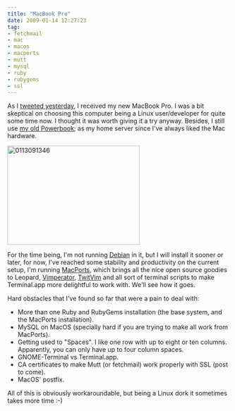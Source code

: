 ```yaml
---
title: "MacBook Pro"
date: 2009-01-14 12:27:23
tag:
- fetchmail
- mac
- macos
- macports
- mutt
- mysql
- ruby
- rubygems
- ssl
---
```

As I <a href="http://twitter.com/mrdamog/status/1116401225 ">tweeted yesterday</a>, I received my new MacBook Pro. I was a bit skeptical on choosing this computer being a Linux user/developer for quite some time now. I thought it was worth giving it a try anyway. Besides, I still use <a href="/blog/2005/12/06/un-amor-mas-en-mi-vida/">my old Powerbook</a>; as my home server since I've always liked the Mac hardware.

<a href="http://damog.net/old/axiombox/2009/01/0113091346.jpg"><img class="size-medium wp-image-791 alignright" title="0113091346" src="http://damog.net/old/axiombox/2009/01/0113091346-300x225.jpg" alt="0113091346" width="300" height="225" /></a>

For the time being, I'm not running <a href="http://debian.org">Debian</a> in it, but I will install it sooner or later, for now, I've reached some stability and productivity on the current setup, I'm running <a href="http://macports.org">MacPorts</a>, which brings all the nice open source goodies to Leopard, <a href="http://vimperator.org">Vimperator</a>, <a href="http://www.vim.org/scripts/script.php?script_id=2204">TwitVim</a> and all sort of terminal scripts to make Terminal.app more delightful to work with. We'll see how it goes.

Hard obstacles that I've found so far that were a pain to deal with:

- More than one Ruby and RubyGems installation (the base system, and the MacPorts installation).
- MySQL on MacOS (specially hard if you are trying to make all work from MacPorts).
- Getting used to "Spaces". I like one row with up to eight or ten columns. Apparently, you can only have up to four column spaces.
- GNOME-Terminal vs Terminal.app.
- CA certificates to make Mutt (or fetchmail) work properly with SSL (post to come).
- MacOS' postfix.

All of this is obviously workaroundable, but being a Linux dork it sometimes takes more time :-)
